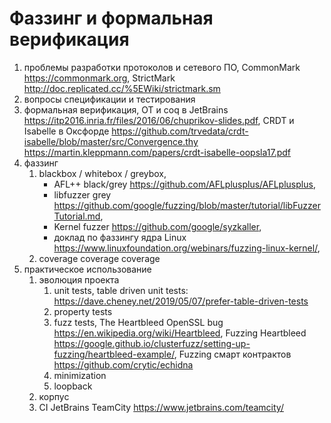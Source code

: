 #   Фаззинг и формальная верификация

 1. проблемы разработки протоколов и сетевого ПО,
    CommonMark https://commonmark.org,
    StrictMark http://doc.replicated.cc/%5EWiki/strictmark.sm
 2. вопросы спецификации и тестирования
 3. формальная верификация,
    OT и coq в JetBrains https://itp2016.inria.fr/files/2016/06/chuprikov-slides.pdf,
    CRDT и Isabelle в Оксфорде https://github.com/trvedata/crdt-isabelle/blob/master/src/Convergence.thy https://martin.kleppmann.com/papers/crdt-isabelle-oopsla17.pdf
 4. фаззинг
     1. blackbox / whitebox / greybox,
          - AFL++ black/grey https://github.com/AFLplusplus/AFLplusplus,
          - libfuzzer grey https://github.com/google/fuzzing/blob/master/tutorial/libFuzzerTutorial.md,
          - Kernel fuzzer https://github.com/google/syzkaller,
          - доклад по фаззингу ядра Linux https://www.linuxfoundation.org/webinars/fuzzing-linux-kernel/,
     2. coverage coverage coverage
 5. практическое использование
     1. эволюция проекта
         1. unit tests,
            table driven unit tests: https://dave.cheney.net/2019/05/07/prefer-table-driven-tests
         2. property tests
         3. fuzz tests,
            The Heartbleed OpenSSL bug https://en.wikipedia.org/wiki/Heartbleed,
            Fuzzing Heartbleed https://google.github.io/clusterfuzz/setting-up-fuzzing/heartbleed-example/,
            Fuzzing смарт контрактов https://github.com/crytic/echidna
         4. minimization
         5. loopback
     2. корпус
     3. CI
        JetBrains TeamCity https://www.jetbrains.com/teamcity/

